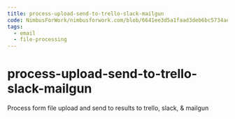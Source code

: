 ```yaml
---
title: process-upload-send-to-trello-slack-mailgun
code: NimbusForWork/nimbusforwork.com/blob/6641ee3d5a1faad3deb6bc5734ae05b521bb9b3b/src/lambda/form.js
tags: 
  - email
  - file-processing
---
```


# process-upload-send-to-trello-slack-mailgun

Process form file upload and send to results to trello, slack, &amp; mailgun
